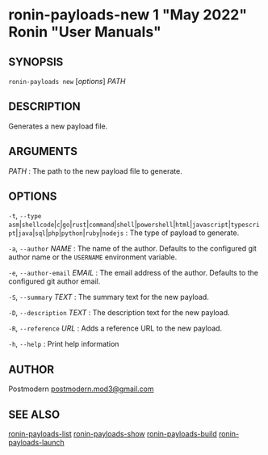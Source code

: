 # ronin-payloads-new 1 "May 2022" Ronin "User Manuals"

## SYNOPSIS

`ronin-payloads new` [*options*] *PATH*

## DESCRIPTION

Generates a new payload file.

## ARGUMENTS

*PATH*
: The path to the new payload file to generate.

## OPTIONS

`-t`, `--type` `asm`\|`shellcode`\|`c`\|`go`\|`rust`\|`command`\|`shell`\|`powershell`\|`html`\|`javascript`\|`typescript`\|`java`\|`sql`\|`php`\|`python`\|`ruby`\|`nodejs`
: The type of payload to generate.

`-a`, `--author` *NAME*
: The name of the author. Defaults to the configured git author name or the
  `USERNAME` environment variable.

`-e`, `--author-email` *EMAIL*
: The email address of the author. Defaults to the configured git author email.

`-S`, `--summary` *TEXT*
: The summary text for the new payload.

`-D`, `--description` *TEXT*
: The description text for the new payload.

`-R`, `--reference` *URL*
: Adds a reference URL to the new payload.

`-h`, `--help`
: Print help information

## AUTHOR

Postmodern <postmodern.mod3@gmail.com>

## SEE ALSO

[ronin-payloads-list](ronin-payloads-list.1.md) [ronin-payloads-show](ronin-payloads-show.1.md) [ronin-payloads-build](ronin-payloads-build.1.md) [ronin-payloads-launch](ronin-payloads-launch.1.md)
